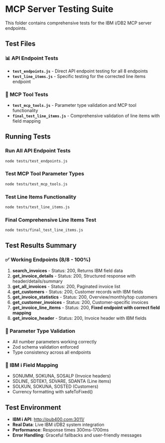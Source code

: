 # MCP Server Testing Suite

This folder contains comprehensive tests for the IBM i/DB2 MCP server endpoints.

## Test Files

### 📊 **API Endpoint Tests**
- **`test_endpoints.js`** - Direct API endpoint testing for all 8 endpoints
- **`test_line_items.js`** - Specific testing for the corrected line items endpoint

### 🔧 **MCP Tool Tests**
- **`test_mcp_tools.js`** - Parameter type validation and MCP tool functionality
- **`final_test_line_items.js`** - Comprehensive validation of line items with field mapping

## Running Tests

### Run All API Endpoint Tests
```bash
node tests/test_endpoints.js
```

### Test MCP Tool Parameter Types
```bash
node tests/test_mcp_tools.js
```

### Test Line Items Functionality
```bash
node tests/test_line_items.js
```

### Final Comprehensive Line Items Test
```bash
node tests/final_test_line_items.js
```

## Test Results Summary

### ✅ Working Endpoints (8/8 - 100%)
1. **search_invoices** - Status: 200, Returns IBM field data
2. **get_invoice_details** - Status: 200, Structured response with header/details/summary
3. **get_all_invoices** - Status: 200, Paginated invoice list
4. **get_customers** - Status: 200, Customer records with IBM fields
5. **get_invoice_statistics** - Status: 200, Overview/monthly/top customers
6. **get_customer_invoices** - Status: 200, Customer-specific invoices
7. **get_invoice_line_items** - Status: 200, **Fixed endpoint with correct field mapping**
8. **get_invoice_header** - Status: 200, Invoice header with IBM fields

### 🔧 Parameter Type Validation
- All number parameters working correctly
- Zod schema validation enforced
- Type consistency across all endpoints

### 🎯 IBM i Field Mapping
- SONUMM, SOKUNA, SOSALP (Invoice headers)
- SDLINE, SDTEK1, SDVARE, SDANTA (Line items)
- SOLKUN, SOKUNA, SOSTED (Customers)
- Currency formatting with safeToFixed()

## Test Environment
- **IBM i API**: http://pub400.com:3011/
- **Real Data**: Live IBM i/DB2 system integration
- **Performance**: Response times 300ms-1700ms
- **Error Handling**: Graceful fallbacks and user-friendly messages
